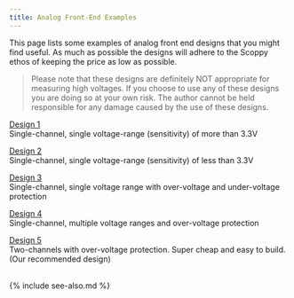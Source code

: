 ```yaml
---
title: Analog Front-End Examples
---
```


This page lists some examples of analog front end designs that you might find useful. As much as possible the designs will adhere to the Scoppy ethos of keeping the price as low as possible.

> Please note that these designs are definitely NOT appropriate for measuring high voltages. If you choose to use any of these designs you are doing so at your own risk. The author cannot be held responsible for any damage caused by the use of these designs.

[Design 1](./front-end-design-1)  
Single-channel, single voltage-range (sensitivity) of more than 3.3V    

[Design 2](./front-end-design-2)  
Single-channel, single voltage-range (sensitivity) of less than 3.3V     

[Design 3](./front-end-design-3)   
Single-channel, single voltage range with over-voltage and under-voltage protection   

[Design 4](./front-end-design-4)   
Single-channel, multiple voltage ranges and over-voltage protection    

[Design 5](https://github.com/fhdm-dev/scoppy/discussions/63)   
Two-channels with over-voltage protection. Super cheap and easy to build.
(Our recommended design)

<br>
{% include see-also.md %}
